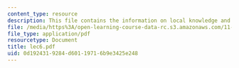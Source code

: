 ```yaml
---
content_type: resource
description: This file contains the information on local knowledge and PPGIS.
file: /media/https%3A/open-learning-course-data-rc.s3.amazonaws.com/11-204-planning-communications-and-digital-media-fall-2004/0d1924319284d60119716b9e3425e248_lec6.pdf
file_type: application/pdf
resourcetype: Document
title: lec6.pdf
uid: 0d192431-9284-d601-1971-6b9e3425e248
---
```


